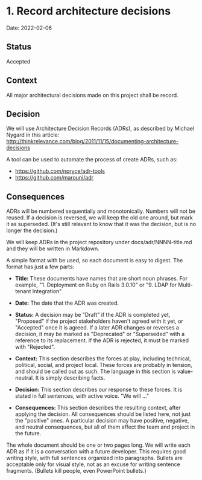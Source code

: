 
# 1. Record architecture decisions

Date: 2022-02-06

## Status

Accepted

## Context

All major architectural decisions made on this project shall be record.

## Decision

We will use Architecture Decision Records (ADRs), as described by Michael Nygard
in this article:
http://thinkrelevance.com/blog/2011/11/15/documenting-architecture-decisions

A tool can be used to automate the process of create ADRs, such as:

* https://github.com/npryce/adr-tools
* https://github.com/marouni/adr

## Consequences

ADRs will be numbered sequentially and monotonically. Numbers will not be
reused. If a decision is reversed, we will keep the old one around, but mark it
as superseded. (It's still relevant to know that it was the decision, but is no
longer the decision.)

We will keep ADRs in the project repository under docs/adr/NNNN-title.md and
they will be written in Markdown.

A simple format with be used, so each document is easy to digest. The format has
just a few parts:

* **Title:** These documents have names that are short noun phrases. For
  example, "1. Deployment on Ruby on Rails 3.0.10" or "9. LDAP for Multi-tenant
  Integration"

* **Date:** The date that the ADR was created.

* **Status:** A decision may be "Draft" if the ADR is completed yet, "Proposed"
  if the project stakeholders haven't agreed with it yet, or "Accepted" once it
  is agreed. If a later ADR changes or reverses a decision, it may be marked as
  "Deprecated" or "Superseded" with a reference to its replacement. If the ADR
  is rejected, it must be marked with "Rejected".

* **Context:** This section describes the forces at play, including technical,
  political, social, and project local. These forces are probably in tension,
  and should be called out as such. The language in this section is
  value-neutral. It is simply describing facts.

* **Decision:** This section describes our response to these forces. It is
  stated in full sentences, with active voice. "We will …"

* **Consequences:** This section describes the resulting context, after applying
  the decision. All consequences should be listed here, not just the "positive"
  ones. A particular decision may have positive, negative, and neutral
  consequences, but all of them affect the team and project in the future.

The whole document should be one or two pages long. We will write each ADR as if
it is a conversation with a future developer. This requires good writing style,
with full sentences organized into paragraphs. Bullets are acceptable only for
visual style, not as an excuse for writing sentence fragments. (Bullets kill
people, even PowerPoint bullets.)
